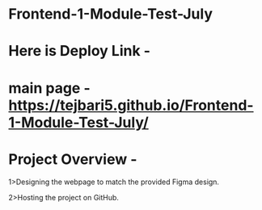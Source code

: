 # Frontend-1-Module-Test-July

# Here is Deploy Link - 

# main page -  https://tejbari5.github.io/Frontend-1-Module-Test-July/

# Project Overview -

1>Designing the webpage to match the provided Figma design.

2>Hosting the project on GitHub.


